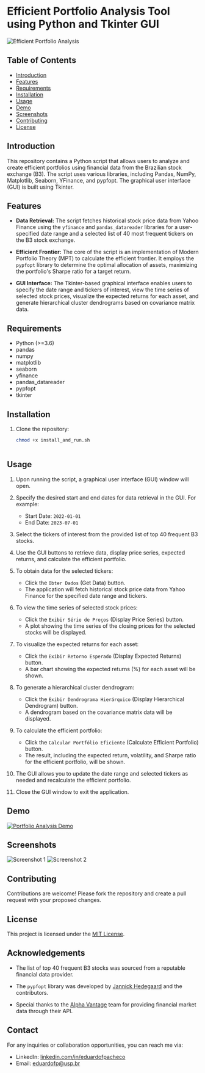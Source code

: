# Efficient Portfolio Analysis Tool using Python and Tkinter GUI

![Efficient Portfolio Analysis](https://example.com/path/to/image.png)

## Table of Contents
- [Introduction](#introduction)
- [Features](#features)
- [Requirements](#requirements)
- [Installation](#installation)
- [Usage](#usage)
- [Demo](#demo)
- [Screenshots](#screenshots)
- [Contributing](#contributing)
- [License](#license)

## Introduction
This repository contains a Python script that allows users to analyze and create efficient portfolios using financial data from the Brazilian stock exchange (B3). The script uses various libraries, including Pandas, NumPy, Matplotlib, Seaborn, YFinance, and pypfopt. The graphical user interface (GUI) is built using Tkinter.

## Features
- **Data Retrieval:** The script fetches historical stock price data from Yahoo Finance using the `yfinance` and `pandas_datareader` libraries for a user-specified date range and a selected list of 40 most frequent tickers on the B3 stock exchange.

- **Efficient Frontier:** The core of the script is an implementation of Modern Portfolio Theory (MPT) to calculate the efficient frontier. It employs the `pypfopt` library to determine the optimal allocation of assets, maximizing the portfolio's Sharpe ratio for a target return.

- **GUI Interface:** The Tkinter-based graphical interface enables users to specify the date range and tickers of interest, view the time series of selected stock prices, visualize the expected returns for each asset, and generate hierarchical cluster dendrograms based on covariance matrix data.

## Requirements
- Python (>=3.6)
- pandas
- numpy
- matplotlib
- seaborn
- yfinance
- pandas_datareader
- pypfopt
- tkinter

## Installation
1. Clone the repository:
   ```bash
   chmod +x install_and_run.sh



## Usage
1. Upon running the script, a graphical user interface (GUI) window will open.

2. Specify the desired start and end dates for data retrieval in the GUI. For example:
   - Start Date: `2022-01-01`
   - End Date: `2023-07-01`

3. Select the tickers of interest from the provided list of top 40 frequent B3 stocks.

4. Use the GUI buttons to retrieve data, display price series, expected returns, and calculate the efficient portfolio.

5. To obtain data for the selected tickers:
   - Click the `Obter Dados` (Get Data) button.
   - The application will fetch historical stock price data from Yahoo Finance for the specified date range and tickers.

6. To view the time series of selected stock prices:
   - Click the `Exibir Série de Preços` (Display Price Series) button.
   - A plot showing the time series of the closing prices for the selected stocks will be displayed.

7. To visualize the expected returns for each asset:
   - Click the `Exibir Retorno Esperado` (Display Expected Returns) button.
   - A bar chart showing the expected returns (%) for each asset will be shown.

8. To generate a hierarchical cluster dendrogram:
   - Click the `Exibir Dendrograma Hierárquico` (Display Hierarchical Dendrogram) button.
   - A dendrogram based on the covariance matrix data will be displayed.

9. To calculate the efficient portfolio:
   - Click the `Calcular Portfólio Eficiente` (Calculate Efficient Portfolio) button.
   - The result, including the expected return, volatility, and Sharpe ratio for the efficient portfolio, will be shown.

10. The GUI allows you to update the date range and selected tickers as needed and recalculate the efficient portfolio.

11. Close the GUI window to exit the application.

## Demo
[![Portfolio Analysis Demo](https://example.com/path/to/demo.gif)](https://example.com/path/to/demo_video)

## Screenshots
![Screenshot 1](https://example.com/path/to/screenshot1.png)
![Screenshot 2](https://example.com/path/to/screenshot2.png)

## Contributing
Contributions are welcome! Please fork the repository and create a pull request with your proposed changes.

## License
This project is licensed under the [MIT License](LICENSE).

## Acknowledgements
- The list of top 40 frequent B3 stocks was sourced from a reputable financial data provider.

- The `pypfopt` library was developed by [Jannick Hedegaard](https://github.com/robertmartin8/PyPortfolioOpt) and the contributors.

- Special thanks to the [Alpha Vantage](https://www.alphavantage.co/) team for providing financial market data through their API.

## Contact

For any inquiries or collaboration opportunities, you can reach me via:

- LinkedIn: [linkedin.com/in/eduardofpacheco](https://www.linkedin.com/in/eduardofpacheco)
- Email: [eduardofp@usp.br](mailto:eduardofp@usp.br)